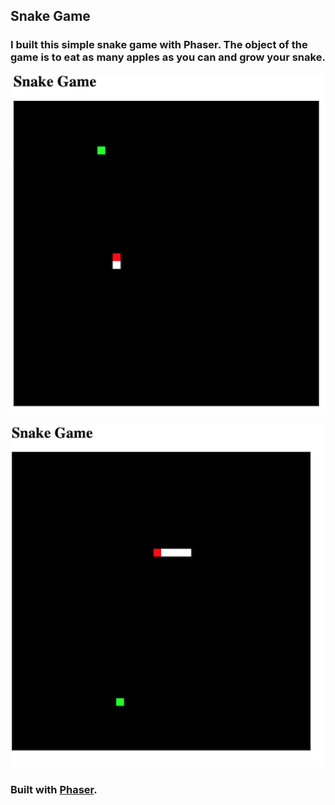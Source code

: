 ## Snake Game

### I built this simple snake game with Phaser. The object of the game is to eat as many apples as you can and grow your snake.

![snake game](/public/images/snake1.png)

![snake game](/public/images/snake2.png)

### Built with [Phaser](https://phaser.io/).

